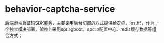# behavior-captcha-service
后端滑块验证码SDK服务，主要采用后台切图的方式提供给安卓，ios,h5，作为一个独立模块部署，架构上采用springboot，apollo配置中心，redis缓存数据等组合方式；
